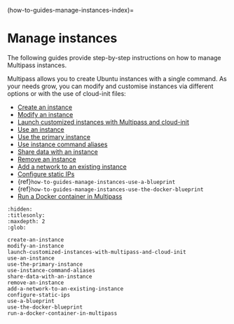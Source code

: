 (how-to-guides-manage-instances-index)=
# Manage instances

The following guides provide step-by-step instructions on how to manage Multipass instances.

Multipass allows you to create Ubuntu instances with a single command. As your needs grow, you can modify and customise instances via different options or with the use of cloud-init files: <!--- This line added by @nielsenjared -->

- [Create an instance](how-to-guides-manage-instances-create-an-instance)
- [Modify an instance](how-to-guides-manage-instances-modify-an-instance)
- [Launch customized instances with Multipass and cloud-init](how-to-guides-manage-instances-launch-customized-instances-with-multipass-and-cloud-init)
- [Use an instance](how-to-guides-manage-instances-use-an-instance)
- [Use the primary instance](how-to-guides-manage-instances-use-the-primary-instance)
- [Use instance command aliases](how-to-guides-manage-instances-use-instance-command-aliases)
- [Share data with an instance](how-to-guides-manage-instances-share-data-with-an-instance)
- [Remove an instance](how-to-guides-manage-instances-remove-an-instance)
- [Add a network to an existing instance](how-to-guides-manage-instances-add-a-network-to-an-existing-instance)
- [Configure static IPs](how-to-guides-manage-instances-configure-static-ips)
- {ref}`how-to-guides-manage-instances-use-a-blueprint`
- {ref}`how-to-guides-manage-instances-use-the-docker-blueprint`
- [Run a Docker container in Multipass](how-to-guides-manage-instances-run-a-docker-container-in-multipass)

```{toctree}
:hidden:
:titlesonly:
:maxdepth: 2
:glob:

create-an-instance
modify-an-instance
launch-customized-instances-with-multipass-and-cloud-init
use-an-instance
use-the-primary-instance
use-instance-command-aliases
share-data-with-an-instance
remove-an-instance
add-a-network-to-an-existing-instance
configure-static-ips
use-a-blueprint
use-the-docker-blueprint
run-a-docker-container-in-multipass
```
